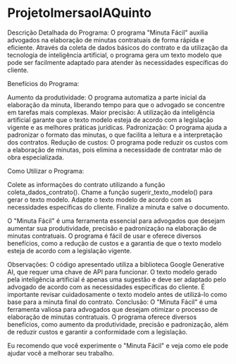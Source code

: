 # ProjetoImersaoIAQuinto

Descrição Detalhada do Programa:
O programa "Minuta Fácil" auxilia advogados na elaboração de minutas contratuais de forma rápida e eficiente. Através da coleta de dados básicos do contrato e da utilização da tecnologia de inteligência artificial, o programa gera um texto modelo que pode ser facilmente adaptado para atender às necessidades específicas do cliente.

Benefícios do Programa:

Aumento da produtividade: O programa automatiza a parte inicial da elaboração da minuta, liberando tempo para que o advogado se concentre em tarefas mais complexas.
Maior precisão: A utilização da inteligência artificial garante que o texto modelo esteja de acordo com a legislação vigente e as melhores práticas jurídicas.
Padronização: O programa ajuda a padronizar o formato das minutas, o que facilita a leitura e a interpretação dos contratos.
Redução de custos: O programa pode reduzir os custos com a elaboração de minutas, pois elimina a necessidade de contratar mão de obra especializada.

Como Utilizar o Programa:

Colete as informações do contrato utilizando a função coleta_dados_contrato().
Chame a função sugerir_texto_modelo() para gerar o texto modelo.
Adapte o texto modelo de acordo com as necessidades específicas do cliente.
Finalize a minuta e salve o documento.


O "Minuta Fácil" é uma ferramenta essencial para advogados que desejam aumentar sua produtividade, precisão e padronização na elaboração de minutas contratuais. O programa é fácil de usar e oferece diversos benefícios, como a redução de custos e a garantia de que o texto modelo esteja de acordo com a legislação vigente.



Observações:
O código apresentado utiliza a biblioteca Google Generative AI, que requer uma chave de API para funcionar.
O texto modelo gerado pela inteligência artificial é apenas uma sugestão e deve ser adaptado pelo advogado de acordo com as necessidades específicas do cliente.
É importante revisar cuidadosamente o texto modelo antes de utilizá-lo como base para a minuta final do contrato.
Conclusão:
O "Minuta Fácil" é uma ferramenta valiosa para advogados que desejam otimizar o processo de elaboração de minutas contratuais. O programa oferece diversos benefícios, como aumento da produtividade, precisão e padronização, além de reduzir custos e garantir a conformidade com a legislação.

Eu recomendo que você experimente o "Minuta Fácil" e veja como ele pode ajudar você a melhorar seu trabalho.
